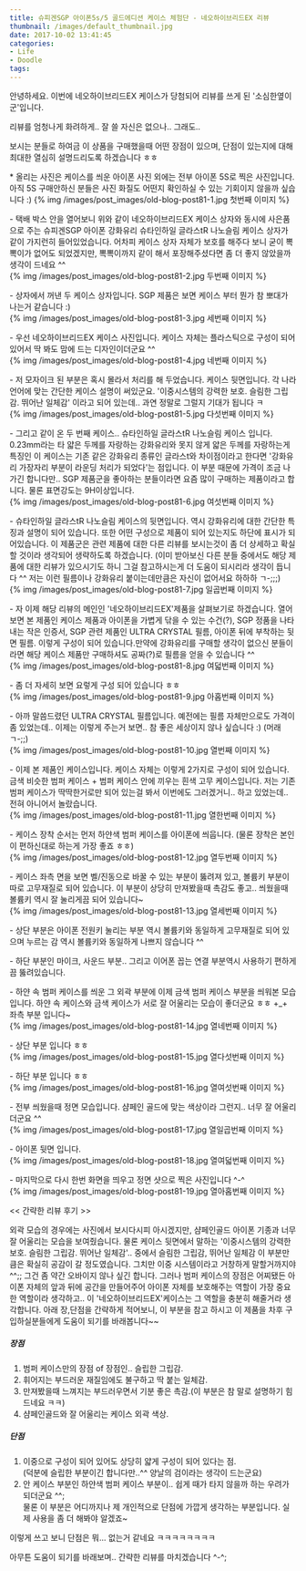 ```yaml
---
title: 슈피겐SGP 아이폰5s/5 골드에디션 케이스 체험단 - 네오하이브리드EX 리뷰
thumbnail: /images/default_thumbnail.jpg
date: 2017-10-02 13:41:45
categories:
- Life
- Doodle
tags:
---
```

안녕하세요. 이번에 네오하이브리드EX 케이스가 당첨되어 리뷰를 쓰게 된 '소심한옆이군'입니다.

리뷰를 엄청나게 화려하게.. 잘 쓸 자신은 없으나.. 그래도..

보시는 분들로 하여금 이 상품을 구매했을때 어떤 장점이 있으며, 단점이 있는지에 대해 최대한 열심히 설명드리도록 하겠습니다 ㅎㅎ

\* 올리는 사진은 케이스를 씌운 아이폰 사진 외에는 전부 아이폰 5S로 찍은 사진입니다.
아직 5S 구매안하신 분들은 사진 화질도 어떤지 확인하실 수 있는 기회이지 않을까 싶습니다 :)
{% img /images/post_images/old-blog-post81-1.jpg 첫번째 이미지 %}

\- 택배 박스 안을 열어보니 위와 같이 네오하이브리드EX 케이스 상자와 동시에 사은품으로 주는 슈피겐SGP 아이폰 강화유리 슈타인하일 글라스tR 나노슬림 케이스 상자가 같이 가지런히 들어있었습니다. 어차피 케이스 상자 자체가 보호를 해주다 보니 굳이 뽁뽁이가 없어도 되었겠지만, 뽁뽁이까지 같이 해서 포장해주셨다면 좀 더 좋지 않았을까 생각이 드네요 ^^  
{% img /images/post_images/old-blog-post81-2.jpg 두번째 이미지 %}

\- 상자에서 꺼낸 두 케이스 상자입니다. SGP 제품은 보면 케이스 부터 뭔가 참 뽀대가 나는거 같습니다 :)  
{% img /images/post_images/old-blog-post81-3.jpg 세번째 이미지 %}

\- 우선 네오하이브리드EX 케이스 사진입니다. 케이스 자체는 플라스틱으로 구성이 되어 있어서 딱 봐도 맘에 드는 디자인이더군요 ^^  
{% img /images/post_images/old-blog-post81-4.jpg 네번째 이미지 %}

\- 저 모자이크 된 부분은 혹시 몰라서 처리를 해 두었습니다. 케이스 뒷면입니다. 각 나라 언어에 맞는 간단한 케이스 설명이 써있군요. '이중시스템의 강력한 보호. 슬림한 그립감. 뛰어난 일체감' 이라고 되어 있는데.. 과연 정말로 그럴지 기대가 됩니다 ㅋ  
{% img /images/post_images/old-blog-post81-5.jpg 다섯번째 이미지 %}

\- 그리고 같이 온 두 번째 케이스.. 슈타인하일 글라스tR 나노슬림 케이스 입니다. 0.23mm라는 타 얇은 두께를 자랑하는 강화유리와 못지 않게 얇은 두께를 자랑하는게 특징인 이 케이스는 기존 같은 강화유리 종류인 글라스t와 차이점이라고 한다면 '강화유리 가장자리 부분이 라운딩 처리가 되었다'는 점입니다. 이 부분 때문에 가격이 조금 나가긴 합니다만.. SGP 제품군을 좋아하는 분들이라면 요즘 많이 구매하는 제품이라고 합니다. 물론 표면강도는 9H이상입니다.  
{% img /images/post_images/old-blog-post81-6.jpg 여섯번째 이미지 %}

\- 슈타인하일 글라스tR 나노슬림 케이스의 뒷면입니다. 역시 강화유리에 대한 간단한 특징과 설명이 되어 있습니다. 또한 어떤 구성으로 제품이 되어 있는지도 하단에 표시가 되어있습니다. 이 제품군은 관련 제품에 대한 다른 리뷰를 보시는것이 좀 더 상세하고 확실할 것이라 생각되어 생략하도록 하겠습니다. (이미 받아보신 다른 분들 중에서도 해당 제품에 대한 리뷰가 있으시기도 하니 그걸 참고하시는게 더 도움이 되시리라 생각이 듭니다 ^^ 저는 이런 필름이나 강화유리 붙이는데만큼은 자신이 없어서요 하하하 ㄱ-;;;)  
{% img /images/post_images/old-blog-post81-7.jpg 일곱번째 이미지 %}

\- 자 이제 해당 리뷰의 메인인 '네오하이브리드EX'제품을 살펴보기로 하겠습니다. 열어보면 본 제품인 케이스 제품과 아이폰을 가볍게 닦을 수 있는 수건(?), SGP 정품을 나타내는 작은 인증서, SGP 관련 제품인 ULTRA CRYSTAL 필름, 아이폰 뒤에 부착하는 뒷면 필름. 이렇게 구성이 되어 있습니다.만약에 강화유리를 구매할 생각이 없으신 분들이라면 해당 케이스 제품만 구매하셔도 공짜(?)로 필름을 얻을 수 있습니다 ^^  
{% img /images/post_images/old-blog-post81-8.jpg 여덟번째 이미지 %}

\- 좀 더 자세히 보면 요렇게 구성 되어 있습니다 ㅎㅎ  
{% img /images/post_images/old-blog-post81-9.jpg 아홉번째 이미지 %}

\- 아까 말씀드렸던 ULTRA CRYSTAL 필름입니다. 예전에는 필름 자체만으로도 가격이 좀 있었는데.. 이제는 이렇게 주는거 보면.. 참 좋은 세상이지 않나 싶습니다 :) (머래 ㄱ-;;)  
{% img /images/post_images/old-blog-post81-10.jpg 열번째 이미지 %}

\- 이제 본 제품인 케이스입니다. 케이스 자체는 이렇게 2가지로 구성이 되어 있습니다. 금색 비슷한 범퍼 케이스 + 범퍼 케이스 안에 끼우는 흰색 고무 케이스입니다. 저는 기존 범퍼 케이스가 딱딱한거로만 되어 있는걸 봐서 이번에도 그러겠거니.. 하고 있었는데.. 전혀 아니어서 놀랐습니다.  
{% img /images/post_images/old-blog-post81-11.jpg 열한번째 이미지 %}

\- 케이스 장착 순서는 먼저 하얀색 범퍼 케이스를 아이폰에 씌웁니다. (물론 장착은 본인이 편하신대로 하는게 가장 좋죠 ㅎㅎ)  
{% img /images/post_images/old-blog-post81-12.jpg 열두번째 이미지 %}

\- 케이스 좌측 면을 보면 벨/진동으로 바꿀 수 있는 부분이 뚫려져 있고, 볼륨키 부분이 따로 고무재질로 되어 있습니다. 이 부분이 상당히 만져봤을때 촉감도 좋고.. 씌웠을때 볼륨키 역시 잘 눌리게끔 되어 있습니다~  
{% img /images/post_images/old-blog-post81-13.jpg 열세번째 이미지 %}

\- 상단 부분은 아이폰 전원키 눌리는 부분 역시 볼륨키와 동일하게 고무재질로 되어 있으며 누르는 감 역시 볼륨키와 동일하게 나쁘지 않습니다 ^^

\- 하단 부분인 마이크, 사운드 부분.. 그리고 이어폰 꼽는 연결 부분역시 사용하기 편하게끔 뚫려있습니다.  

\- 하얀 속 범퍼 케이스를 씌운 그 외곽 부분에 이제 금색 범퍼 케이스 부분을 씌워본 모습입니다. 하얀 속 케이스와 금색 케이스가 서로 잘 어울리는 모습이 좋더군요 ㅎㅎ +\_+ 좌측 부분 입니다~  
{% img /images/post_images/old-blog-post81-14.jpg 열네번째 이미지 %}

\- 상단 부분 입니다 ㅎㅎ  
{% img /images/post_images/old-blog-post81-15.jpg 열다섯번째 이미지 %}

\- 하단 부분 입니다 ㅎㅎ  
{% img /images/post_images/old-blog-post81-16.jpg 열여섯번째 이미지 %}

\- 전부 씌웠을때 정면 모습입니다. 샴페인 골드에 맞는 색상이라 그런지.. 너무 잘 어울리더군요 ^^  
{% img /images/post_images/old-blog-post81-17.jpg 열일곱번째 이미지 %}

\- 아이폰 뒷면 입니다.  
{% img /images/post_images/old-blog-post81-18.jpg 열여덟번째 이미지 %}

\- 마지막으로 다시 한번 화면을 띄우고 정면 샷으로 찍은 사진입니다 ^-^  
{% img /images/post_images/old-blog-post81-19.jpg 열아홉번째 이미지 %}

<< 간략한 리뷰 후기 >>

외곽 모습의 경우에는 사진에서 보시다시피 아시겠지만, 샴페인골드 아이폰 기종과 너무 잘 어울리는 모습을 보여줬습니다. 물론 케이스 뒷면에서 말하는 '이중시스템의 강력한 보호. 슬림한 그립감. 뛰어난 일체감'.. 중에서 슬림한 그립감, 뛰어난 일체감 이 부분만큼은 확실히 공감이 갈 정도였습니다. 그치만 이중 시스템이라고 거창하게 말할거까지야 ^^;; 그건 좀 약간 오바이지 않나 싶긴 합니다. 그러나 범퍼 케이스의 장점은 어찌됐든 아이폰 자체의 앞과 뒤에 공간을 만들어주어 아이폰 자체를 보호해주는 역할이 가장 중요한 역할이라 생각하고.. 이 '네오하이브리드EX'케이스는 그 역할을 충분히 해줄거라 생각합니다. 아래 장,단점을 간략하게 적어보니, 이 부분을 참고 하시고 이 제품을 차후 구입하실분들에게 도움이 되기를 바래봅니다~~

##### 장점
1) 범퍼 케이스만의 장점 of 장점인.. 슬립한 그립감.  
2) 휘어지는 부드러운 재질임에도 불구하고 딱 붙는 일체감.  
3) 만져봤을때 느껴지는 부드러우면서 기분 좋은 촉감.(이 부분은 참 말로 설명하기 힘드네요 ㅋㅋ)  
4) 샴페인골드와 잘 어울리는 케이스 외곽 색상.

##### 단점
1) 이중으로 구성이 되어 있어도 상당히 얇게 구성이 되어 있다는 점.  
(덕분에 슬립한 부분이긴 합니다만..^^ 양날의 검이라는 생각이 드는군요)  
2) 안 케이스 부분인 하얀색 범퍼 케이스 부분이.. 쉽게 때가 타지 않을까 하는 우려가 되더군요 ^^;  
물론 이 부분은 어디까지나 제 개인적으로 단점에 가깝게 생각하는 부분입니다. 실제 사용을 좀 더 해봐야 알겠죠~  

이렇게 쓰고 보니 단점은 뭐... 없는거 같네요 ㅋㅋㅋㅋㅋㅋㅋㅋ

아무튼 도움이 되기를 바래보며.. 간략한 리뷰를 마치겠습니다 ^-^;
